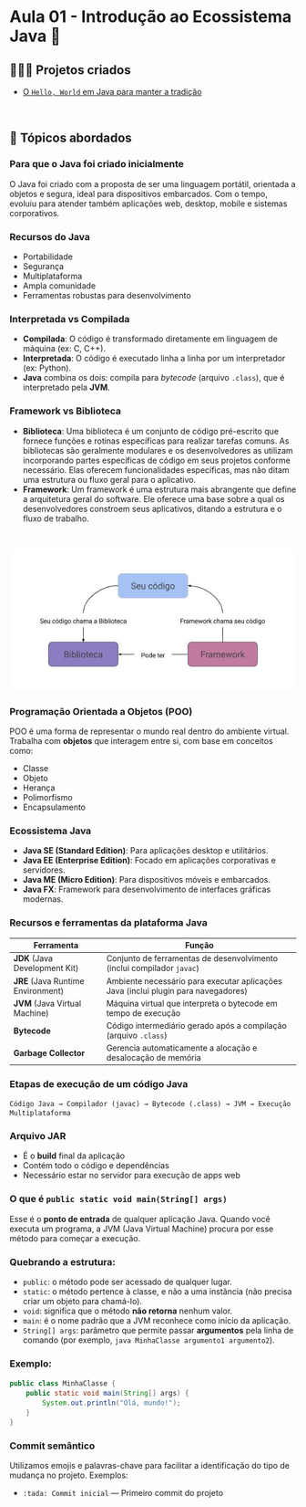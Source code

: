 # Aula 01 - Introdução ao Ecossistema Java 🚀

## 👩🏻‍💻 Projetos criados
- [O `Hello, World` em Java para manter a tradição](https://github.com/renatangr/Generation_Aulas/blob/main/aula_01/src/helloworld/HelloWorld.java)

</br>

## 🧠 Tópicos abordados

### Para que o Java foi criado inicialmente
O Java foi criado com a proposta de ser uma linguagem portátil, orientada a objetos e segura, ideal para dispositivos embarcados. Com o tempo, evoluiu para atender também aplicações web, desktop, mobile e sistemas corporativos.

### Recursos do Java
- Portabilidade  
- Segurança  
- Multiplataforma  
- Ampla comunidade  
- Ferramentas robustas para desenvolvimento  

### Interpretada vs Compilada
- **Compilada**: O código é transformado diretamente em linguagem de máquina (ex: C, C++).
- **Interpretada**: O código é executado linha a linha por um interpretador (ex: Python).
- **Java** combina os dois: compila para *bytecode* (arquivo `.class`), que é interpretado pela **JVM**.

### Framework vs Biblioteca
- **Biblioteca**: Uma biblioteca é um conjunto de código pré-escrito que fornece funções e rotinas específicas para realizar tarefas comuns. As bibliotecas são geralmente modulares e os desenvolvedores as utilizam incorporando partes específicas de código em seus projetos conforme necessário. Elas oferecem funcionalidades específicas, mas não ditam uma estrutura ou fluxo geral para o aplicativo.
- **Framework**: Um framework é uma estrutura mais abrangente que define a arquitetura geral do software. Ele oferece uma base sobre a qual os desenvolvedores constroem seus aplicativos, ditando a estrutura e o fluxo de trabalho.
</br>

![ImagemFrameworkVsBiblioteca](/resources/frameworkvsbiblioteca.jpg)


### Programação Orientada a Objetos (POO)
POO é uma forma de representar o mundo real dentro do ambiente virtual. Trabalha com **objetos** que interagem entre si, com base em conceitos como:
- Classe  
- Objeto  
- Herança  
- Polimorfismo  
- Encapsulamento  

### Ecossistema Java

- **Java SE (Standard Edition)**: Para aplicações desktop e utilitários.
- **Java EE (Enterprise Edition)**: Focado em aplicações corporativas e servidores.
- **Java ME (Micro Edition)**: Para dispositivos móveis e embarcados.
- **Java FX**: Framework para desenvolvimento de interfaces gráficas modernas.


### Recursos e ferramentas da plataforma Java

| Ferramenta | Função |
|-----------|--------|
| **JDK** (Java Development Kit) | Conjunto de ferramentas de desenvolvimento (inclui compilador `javac`) |
| **JRE** (Java Runtime Environment) | Ambiente necessário para executar aplicações Java (inclui plugin para navegadores) |
| **JVM** (Java Virtual Machine) | Máquina virtual que interpreta o bytecode em tempo de execução |
| **Bytecode** | Código intermediário gerado após a compilação (arquivo `.class`) |
| **Garbage Collector** | Gerencia automaticamente a alocação e desalocação de memória |


### Etapas de execução de um código Java

```text
Código Java → Compilador (javac) → Bytecode (.class) → JVM → Execução Multiplataforma
```

### Arquivo JAR

- É o **build** final da aplicação  
- Contém todo o código e dependências  
- Necessário estar no servidor para execução de apps web  


### O que é `public static void main(String[] args)`

Esse é o **ponto de entrada** de qualquer aplicação Java. Quando você executa um programa, a JVM (Java Virtual Machine) procura por esse método para começar a execução.

### Quebrando a estrutura:
- `public`: o método pode ser acessado de qualquer lugar.
- `static`: o método pertence à classe, e não a uma instância (não precisa criar um objeto para chamá-lo).
- `void`: significa que o método **não retorna** nenhum valor.
- `main`: é o nome padrão que a JVM reconhece como início da aplicação.
- `String[] args`: parâmetro que permite passar **argumentos** pela linha de comando (por exemplo, `java MinhaClasse argumento1 argumento2`).

### Exemplo:
```java
public class MinhaClasse {
    public static void main(String[] args) {
        System.out.println("Olá, mundo!");
    }
}
```

### Commit semântico

Utilizamos emojis e palavras-chave para facilitar a identificação do tipo de mudança no projeto. Exemplos:

- `:tada: Commit inicial` — Primeiro commit do projeto